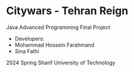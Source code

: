 # Citywars - Tehran Reign
Java Advanced Programming Final Project

- Developers: 
 - Mohammad Hossein Farahmand
 - Sina Fathi

2024 Spring
Sharif University of Technology
